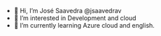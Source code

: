 - 👋 Hi, I’m José Saavedra @jsaavedrav
- 👀 I’m interested in Development and cloud
- 🌱 I’m currently learning Azure cloud and english.
<!-- - 💞️ I’m looking to collaborate on 
- 📫 How to reach me ...
-->

